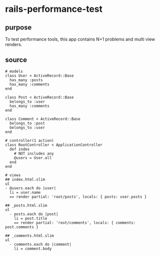 # rails-performance-test

## purpose
To test performance tools, this app contains N+1 problems and multi view renders.

## source
```
# models
class User < ActiveRecord::Base
  has_many :posts
  has_many :comments
end

class Post < ActiveRecord::Base
  belongs_to :user
  has_many :comments
end

class Comment < ActiveRecord::Base
  belongs_to :post
  belongs_to :user
end

# controller(1 action)
class RootController < ApplicationController
  def index
    # NOT includes any
    @users = User.all
  end
end

# views
## index.html.slim
ul
- @users.each do |user|
  li = user.name
  == render partial: 'root/posts', locals: { posts: user.posts }

## _posts.html.slim
ul
  - posts.each do |post|
    li = post.title
    == render partial: 'root/comments', locals: { comments: post.comments }

## _comments.html.slim
ul
  - comments.each do |comment|
    li = comment.body
```
